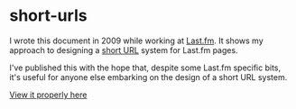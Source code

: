 short-urls
==========

I wrote this document in 2009 while working at [Last.fm](http://last.fm). It shows my approach to designing a [short URL](http://en.wikipedia.org/wiki/URL_shortening) system for Last.fm pages.</p>

I've published this with the hope that, despite some Last.fm specific bits, it's useful for anyone else embarking on the design of a short URL system.

[View it properly here](http://dsingleton.github.com/short-urls/)
